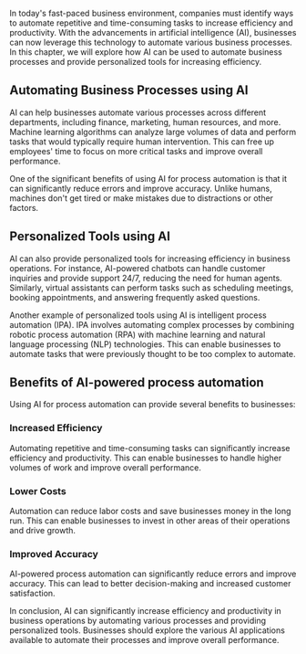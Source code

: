 
In today's fast-paced business environment, companies must identify ways to automate repetitive and time-consuming tasks to increase efficiency and productivity. With the advancements in artificial intelligence (AI), businesses can now leverage this technology to automate various business processes. In this chapter, we will explore how AI can be used to automate business processes and provide personalized tools for increasing efficiency.

Automating Business Processes using AI
--------------------------------------

AI can help businesses automate various processes across different departments, including finance, marketing, human resources, and more. Machine learning algorithms can analyze large volumes of data and perform tasks that would typically require human intervention. This can free up employees' time to focus on more critical tasks and improve overall performance.

One of the significant benefits of using AI for process automation is that it can significantly reduce errors and improve accuracy. Unlike humans, machines don't get tired or make mistakes due to distractions or other factors.

Personalized Tools using AI
---------------------------

AI can also provide personalized tools for increasing efficiency in business operations. For instance, AI-powered chatbots can handle customer inquiries and provide support 24/7, reducing the need for human agents. Similarly, virtual assistants can perform tasks such as scheduling meetings, booking appointments, and answering frequently asked questions.

Another example of personalized tools using AI is intelligent process automation (IPA). IPA involves automating complex processes by combining robotic process automation (RPA) with machine learning and natural language processing (NLP) technologies. This can enable businesses to automate tasks that were previously thought to be too complex to automate.

Benefits of AI-powered process automation
-----------------------------------------

Using AI for process automation can provide several benefits to businesses:

### Increased Efficiency

Automating repetitive and time-consuming tasks can significantly increase efficiency and productivity. This can enable businesses to handle higher volumes of work and improve overall performance.

### Lower Costs

Automation can reduce labor costs and save businesses money in the long run. This can enable businesses to invest in other areas of their operations and drive growth.

### Improved Accuracy

AI-powered process automation can significantly reduce errors and improve accuracy. This can lead to better decision-making and increased customer satisfaction.

In conclusion, AI can significantly increase efficiency and productivity in business operations by automating various processes and providing personalized tools. Businesses should explore the various AI applications available to automate their processes and improve overall performance.
